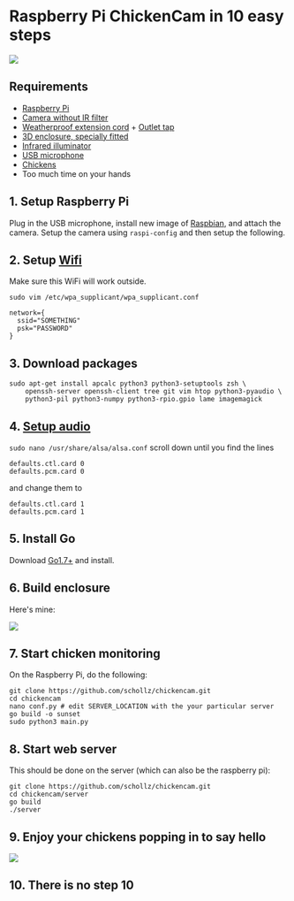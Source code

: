 # Raspberry Pi ChickenCam in 10 easy steps

![](https://raw.githubusercontent.com/schollz/hens/master/server/static/img/chicken.png)

## Requirements

- [Raspberry Pi](http://amzn.to/2z1ObiI)
- [Camera without IR filter](http://amzn.to/2yhhs9Q)
- [Weatherproof extension cord](http://amzn.to/2zkm4vY) + [Outlet tap](http://amzn.to/2z3RENV)
- [3D enclosure, specially fitted](http://amzn.to/2z2YGlR)
- [Infrared illuminator](http://amzn.to/2zjpxLy)
- [USB microphone](http://amzn.to/2z1ZlEg)
- [Chickens](https://cse.google.com/cse?cx=008732268318596706411:nhtd4cwl5xu&q=chickens&oq=chickens&gs_l=partner.3...1329.2438.0.2513.10.9.0.1.1.0.152.791.3j5.8.0.gsnos%2Cn%3D13...0.981j163459j9j1..1ac.1.25.partner..4.6.472.KwyGWJjj03s#gsc.tab=0&gsc.q=chickens%20for%20sale&gsc.sort=)
- Too much time on your hands


## 1. Setup Raspberry Pi

Plug in the USB microphone, install new image of [Raspbian](https://www.raspberrypi.org/downloads/raspbian/), and attach the camera. Setup the camera using `raspi-config` and then setup the following.

## 2. Setup  [Wifi](https://www.raspberrypi.org/documentation/configuration/wireless/wireless-cli.md)

Make sure this WiFi will work outside.

`sudo vim /etc/wpa_supplicant/wpa_supplicant.conf`

    network={
      ssid="SOMETHING"
      psk="PASSWORD"
    }


## 3. Download packages

```
sudo apt-get install apcalc python3 python3-setuptools zsh \
    openssh-server openssh-client tree git vim htop python3-pyaudio \
    python3-pil python3-numpy python3-rpio.gpio lame imagemagick
```

## 4. [Setup audio](http://raspberrypi.stackexchange.com/questions/37177/best-way-to-setup-usb-mic-as-system-default-on-raspbian-jessie)

`sudo nano /usr/share/alsa/alsa.conf` scroll down until you find the lines

    defaults.ctl.card 0
    defaults.pcm.card 0

and change them to

    defaults.ctl.card 1
    defaults.pcm.card 1

## 5. Install Go

Download [Go1.7+](https://golang.org/dl/) and install.

## 6. Build enclosure

Here's mine:

![](https://raw.githubusercontent.com/schollz/chickencam/master/server/static/img/enclosure.jpg)


## 7. Start chicken monitoring

On the Raspberry Pi, do the following:

```
git clone https://github.com/schollz/chickencam.git
cd chickencam
nano conf.py # edit SERVER_LOCATION with the your particular server
go build -o sunset
sudo python3 main.py
```

## 8. Start web server

This should be done on the server (which can also be the raspberry pi):

```
git clone https://github.com/schollz/chickencam.git
cd chickencam/server
go build
./server
```

## 9. Enjoy your chickens popping in to say hello

![](https://raw.githubusercontent.com/schollz/chickencam/master/server/static/img/poppingin.jpg)

## 10. There is no step 10
